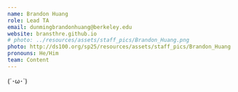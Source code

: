 ```yaml
---
name: Brandon Huang
role: Lead TA
email: dunmingbrandonhuang@berkeley.edu
website: bransthre.github.io
# photo: ../resources/assets/staff_pics/Brandon_Huang.png
photo: http://ds100.org/sp25/resources/assets/staff_pics/Brandon_Huang.png
pronouns: He/Him
team: Content
---
```

(´･ω･`)
